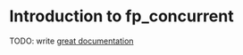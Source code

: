 # Introduction to fp_concurrent

TODO: write [great documentation](http://jacobian.org/writing/what-to-write/)
